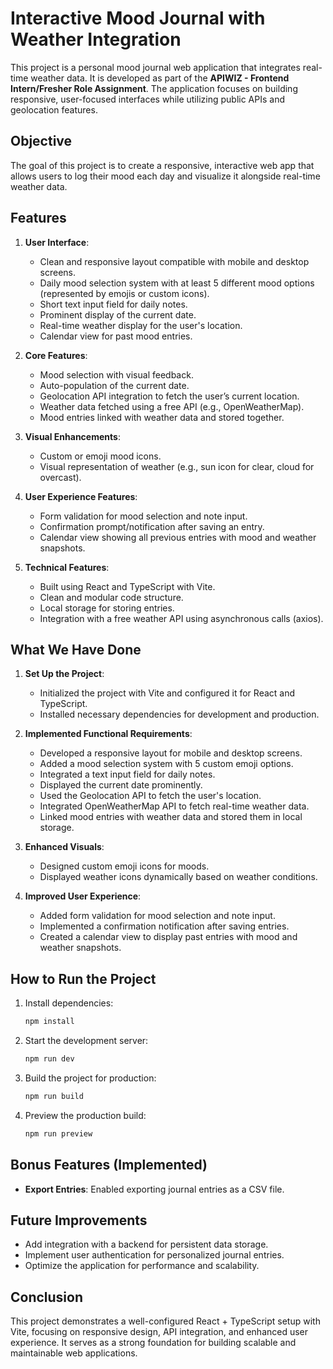 # Interactive Mood Journal with Weather Integration

This project is a personal mood journal web application that integrates real-time weather data. It is developed as part of the **APIWIZ - Frontend Intern/Fresher Role Assignment**. The application focuses on building responsive, user-focused interfaces while utilizing public APIs and geolocation features.

## Objective

The goal of this project is to create a responsive, interactive web app that allows users to log their mood each day and visualize it alongside real-time weather data.

## Features

1. **User Interface**:
   - Clean and responsive layout compatible with mobile and desktop screens.
   - Daily mood selection system with at least 5 different mood options (represented by emojis or custom icons).
   - Short text input field for daily notes.
   - Prominent display of the current date.
   - Real-time weather display for the user's location.
   - Calendar view for past mood entries.

2. **Core Features**:
   - Mood selection with visual feedback.
   - Auto-population of the current date.
   - Geolocation API integration to fetch the user’s current location.
   - Weather data fetched using a free API (e.g., OpenWeatherMap).
   - Mood entries linked with weather data and stored together.

3. **Visual Enhancements**:
   - Custom or emoji mood icons.
   - Visual representation of weather (e.g., sun icon for clear, cloud for overcast).

4. **User Experience Features**:
   - Form validation for mood selection and note input.
   - Confirmation prompt/notification after saving an entry.
   - Calendar view showing all previous entries with mood and weather snapshots.

5. **Technical Features**:
   - Built using React and TypeScript with Vite.
   - Clean and modular code structure.
   - Local storage for storing entries.
   - Integration with a free weather API using asynchronous calls (axios).

## What We Have Done

1. **Set Up the Project**:
   - Initialized the project with Vite and configured it for React and TypeScript.
   - Installed necessary dependencies for development and production.

2. **Implemented Functional Requirements**:
   - Developed a responsive layout for mobile and desktop screens.
   - Added a mood selection system with 5 custom emoji options.
   - Integrated a text input field for daily notes.
   - Displayed the current date prominently.
   - Used the Geolocation API to fetch the user's location.
   - Integrated OpenWeatherMap API to fetch real-time weather data.
   - Linked mood entries with weather data and stored them in local storage.

3. **Enhanced Visuals**:
   - Designed custom emoji icons for moods.
   - Displayed weather icons dynamically based on weather conditions.

4. **Improved User Experience**:
   - Added form validation for mood selection and note input.
   - Implemented a confirmation notification after saving entries.
   - Created a calendar view to display past entries with mood and weather snapshots.

## How to Run the Project

1. Install dependencies:
   ```bash
   npm install
   ```

2. Start the development server:
   ```bash
   npm run dev
   ```

3. Build the project for production:
   ```bash
   npm run build
   ```

4. Preview the production build:
   ```bash
   npm run preview
   ```

## Bonus Features (Implemented)
- **Export Entries**: Enabled exporting journal entries as a CSV file.

## Future Improvements

- Add integration with a backend for persistent data storage.
- Implement user authentication for personalized journal entries.
- Optimize the application for performance and scalability.

## Conclusion

This project demonstrates a well-configured React + TypeScript setup with Vite, focusing on responsive design, API integration, and enhanced user experience. It serves as a strong foundation for building scalable and maintainable web applications.
